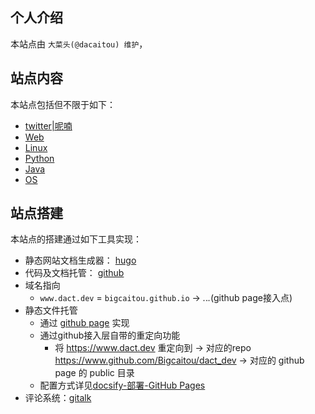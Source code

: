 
## 个人介绍

本站点由 `大菜头(@dacaitou) 维护`，

## 站点内容

本站点包括但不限于如下：
* [twitter|呢喃](/twitter/README.md)
* [Web](/Web/README.md)
* [Linux](/Linux/README.md)
* [Python](/python/README.md)
* [Java](/Java/README.md)
* [OS](/OS/README.md)


## 站点搭建

本站点的搭建通过如下工具实现：

* 静态网站文档生成器： [hugo](https://docsify.js.org/#/)
* 代码及文档托管： [github](https://www.github.com/Bigcaitou/dacaitou)
* 域名指向
    * `www.dact.dev` = `bigcaitou.github.io` → *.*.*.*(github page接入点)
* 静态文件托管
    * 通过 [github page](https://docs.github.com/cn/pages/getting-started-with-github-pages/about-github-pages) 实现
    * 通过github接入层自带的重定向功能
        * 将 https://www.dact.dev 重定向到 → 对应的repo https://www.github.com/Bigcaitou/dact_dev  → 对应的 github page 的 public 目录
    * 配置方式详见[docsify-部署-GitHub Pages](https://docsify.js.org/#/zh-cn/deploy?id=gitlab-pages)
* 评论系统：[gitalk](https://github.com/gitalk/gitalk)
 

